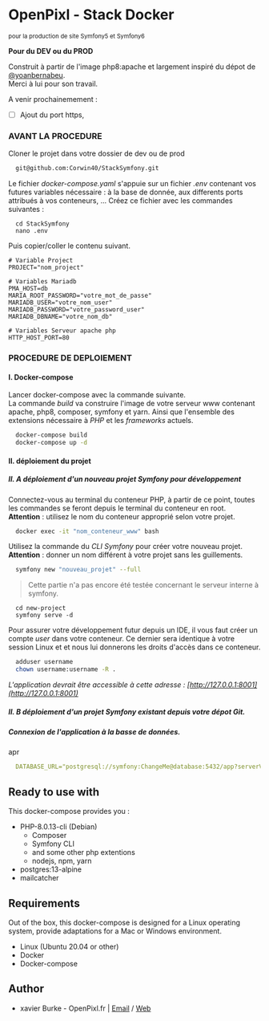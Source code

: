 # OpenPixl - Stack Docker
<small>pour la production de site Symfony5 et Symfony6</small>

**Pour du DEV ou du PROD**

Construit à partir de l'image php8:apache et largement inspiré du dépot de [@yoanbernabeu](https://github.com/yoanbernabeu).  
Merci à lui pour son travail.

A venir prochainemement :
- [ ] Ajout du port https,

### AVANT LA PROCEDURE
Cloner le projet dans votre dossier de dev ou de prod
```bash
  git@github.com:Corwin40/StackSymfony.git
```
Le fichier _docker-compose.yaml_ s'appuie sur un fichier _.env_ contenant vos futures variables nécessaire : à la base de donnée, aux differents ports attribués à vos conteneurs, ...
Créez ce fichier avec les commandes suivantes :

```
  cd StackSymfony
  nano .env
```
Puis copier/coller le contenu suivant.

```
# Variable Project
PROJECT="nom_project"

# Variables Mariadb
PMA_HOST=db
MARIA_ROOT_PASSWORD="votre_mot_de_passe"
MARIADB_USER="votre_nom_user"
MARIADB_PASSWORD="votre_password_user"
MARIADB_DBNAME="votre_nom_db"

# Variables Serveur apache php
HTTP_HOST_PORT=80
```

### PROCEDURE DE DEPLOIEMENT

#### I. Docker-compose
Lancer docker-compose avec la commande suivante.  
La commande _build_ va construire l'image de votre serveur www contenant apache, php8, composer, symfony et yarn. Ainsi que l'ensemble des extensions nécessaire à _PHP_ et les _frameworks_ actuels. 

```bash
  docker-compose build
  docker-compose up -d
```
#### II. déploiement du projet

##### II. A déploiement d'un nouveau projet Symfony pour développement
Connectez-vous au terminal du conteneur PHP, à partir de ce point, toutes les commandes se feront depuis le terminal du conteneur en root.  
**Attention** : utilisez le nom du conteneur approprié selon votre projet.

```bash
  docker exec -it "nom_conteneur_www" bash
```

Utilisez la commande du _CLI Symfony_ pour créer votre nouveau projet. 
**Attention** : donner un nom différent à votre projet sans les guillements.

```bash
  symfony new "nouveau_projet" --full
```

> Cette partie n'a pas encore été testée concernant le serveur interne à symfony.  

```
  cd new-project
  symfony serve -d
```

Pour assurer votre développement futur depuis un IDE, il vous faut créer un compte _user_ dans votre conteneur. Ce dernier sera identique à votre session Linux et et nous lui donnerons les droits d'accès dans ce conteneur.

```bash
  adduser username
  chown username:username -R .
```

*L'application devrait être accessible à cette adresse : [http://127.0.0.1:8001](http://127.0.0.1:8001)*

##### II. B déploiement d'un projet Symfony existant depuis votre dépot Git.


##### Connexion de l'application à la basse de données. 
apr 

```yaml
  DATABASE_URL="postgresql://symfony:ChangeMe@database:5432/app?serverVersion=13&charset=utf8"
```

## Ready to use with

This docker-compose provides you :

- PHP-8.0.13-cli (Debian)
    - Composer
    - Symfony CLI
    - and some other php extentions
    - nodejs, npm, yarn
- postgres:13-alpine
- mailcatcher


## Requirements

Out of the box, this docker-compose is designed for a Linux operating system, provide adaptations for a Mac or Windows environment.

- Linux (Ubuntu 20.04 or other)
- Docker
- Docker-compose
## Author
- xavier Burke - OpenPixl.fr    |     [Email](xavier.burke@openpixl.fr)  /  [Web](ww.openpixl.fr)